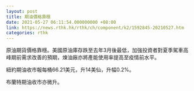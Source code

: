 ```yaml
---
layout: post
title: 期油價格靠穩
date: 2021-05-27 06:11:54.000000000 +08:00
link: https://news.rthk.hk/rthk/ch/component/k2/1592845-20210527.htm
categories: rthk
---
```


原油期貨價格靠穩。美國原油庫存跌至去年3月後最低，加強投資者對夏季駕車高峰期前需求改善的預期，煉油廠亦將產能使用率提高至疫情前水平。

紐約期油收市報每桶66.21美元，升14美仙，升幅0.2%。

布蘭特期油收市亦微升。
